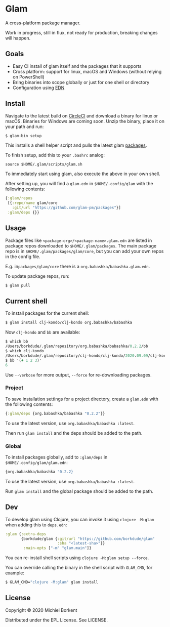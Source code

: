 # Glam

A cross-platform package manager.

Work in progress, still in flux, not ready for production, breaking changes will happen.

## Goals

- Easy CI install of glam itself and the packages that it supports
- Cross platform: support for linux, macOS and Windows (without relying on PowerShell)
- Bring binaries into scope globally or just for one shell or directory
- Configuration using [EDN](https://github.com/edn-format/edn)

## Install

Navigate to the latest build on
[CircleCI](https://app.circleci.com/pipelines/github/borkdude/glam) and download
a binary for linux or macOS. Binaries for Windows are coming soon. Unzip the
binary, place it on your path and run:

``` clojure
$ glam-bin setup
```

This installs a shell helper script and pulls the latest glam [packages](https://github.com/glam-pm/packages).

To finish setup, add this to your `.bashrc` analog:

``` shell
source $HOME/.glam/scripts/glam.sh
```

To immediately start using glam, also execute the above in your own shell.

After setting up, you will find a `glam.edn` in `$HOME/.config/glam` with the following contents:

``` clojure
{:glam/repos
 [{:repo/name glam/core
   :git/url "https://github.com/glam-pm/packages"}]
 :glam/deps {}}
```

## Usage

Package files like `<package-org>/<package-name>.glam.edn` are listed in package
repos downloaded to `$HOME/.glam/packages`. The main package repo is in
`$HOME/.glam/packages/glam/core`, but you can add your own repos in the config file.

E.g. in`packages/glam/core` there is a `org.babashka/babashka.glam.edn`.

To update package repos, run:

``` clojure
$ glam pull
```

## Current shell

To install packages for the current shell:

``` clojure
$ glam install clj-kondo/clj-kondo org.babashka/babashka
```

Now `clj-kondo` and `bb` are available:

``` clojure
$ which bb
/Users/borkdude/.glam/repository/org.babashka/babashka/0.2.2/bb
$ which clj-kondo
/Users/borkdude/.glam/repository/clj-kondo/clj-kondo/2020.09.09/clj-kondo
$ bb '(+ 1 2 3)'
6
```

Use `--verbose` for more output, `--force` for re-downloading packages.

### Project

To save installation settings for a project directory, create a `glam.edn` with the following contents:

``` clojure
{:glam/deps {org.babashka/babashka "0.2.2"}}
```

To use the latest version, use `org.babashka/babashka :latest`.

Then run `glam install` and the deps should be added to the path.

### Global

To install packages globally, add to `:glam/deps` in `$HOME/.config/glam/glam.edn`:

``` clojure
{org.babashka/babashka "0.2.2}
```

To use the latest version, use `org.babashka/babashka :latest`.

Run `glam install` and the global package should be added to the path.

## Dev

To develop glam using Clojure, you can invoke it using `clojure -M:glam` when
adding this to `deps.edn`:

``` clojure
:glam {:extra-deps
       {borkdude/glam {:git/url "https://github.com/borkdude/glam"
                       :sha "<latest-sha>"}}
        :main-opts ["-m" "glam.main"]}
```

You can re-install shell scripts using `clojure -M:glam setup --force`.

You can override calling the binary in the shell script with `GLAM_CMD`, for example:

``` clojure
$ GLAM_CMD="clojure -M:glam" glam install
```

## License

Copyright © 2020 Michiel Borkent

Distributed under the EPL License. See LICENSE.
